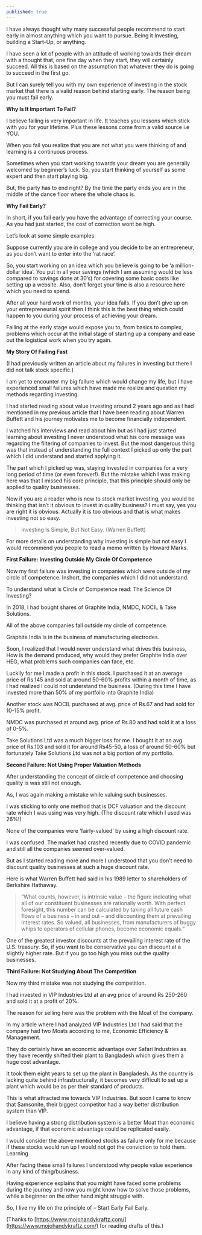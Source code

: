 ```yaml
---
published: true
---
```

I have always thought why many successful people recommend to start early in almost anything which you want to pursue. Being it Investing, building a Start-Up, or anything.

I have seen a lot of people with an attitude of working towards their dream with a thought that, one fine day when they start, they will certainly succeed. All this is based on the assumption that whatever they do is going to succeed in the first go.

But I can surely tell you with my own experience of investing in the stock market that there is a valid reason behind starting early. The reason being you must fail early.

**Why Is It Important To Fail?**

I believe failing is very important in life. It teaches you lessons which stick with you for your lifetime. Plus these lessons come from a valid source i.e YOU.

When you fail you realize that you are not what you were thinking of and learning is a continuous process.

Sometimes when you start working towards your dream you are generally welcomed by beginner’s luck. So, you start thinking of yourself as some expert and then start playing big.

But, the party has to end right? By the time the party ends you are in the middle of the dance floor where the whole chaos is.

**Why Fail Early?**

In short, if you fail early you have the advantage of correcting your course. As you had just started, the cost of correction wont be high.

Let’s look at some simple examples:

Suppose currently you are in college and you decide to be an entrepreneur, as you don’t want to enter into the ‘rat race’.

So, you start working on an idea which you believe is going to be ‘a million-dollar idea’. You put in all your savings (which I am assuming would be less compared to savings done at 30’s) for covering some basic costs like setting up a website. Also, don’t forget your time is also a resource here which you need to spend.

After all your hard work of months, your idea fails. If you don’t give up on your entrepreneurial spirit then I think this is the best thing which could happen to you during your process of achieving your dream.

Failing at the early stage would expose you to, from basics to complex, problems which occur at the initial stage of starting up a company and ease out the logistical work when you try again.

**My Story Of Failing Fast**

(I had previously written an article about my failures in investing but there I did not talk stock specific.)

I am yet to encounter my big failure which would change my life, but I have experienced small failures which have made me realize and question my methods regarding investing.

I had started reading about value investing around 2 years ago and as I had mentioned in my previous article that I have been reading about Warren Buffett and his journey motivates me to become financially independent.

I watched his interviews and read about him but as I had just started learning about investing I never understood what his core message was regarding the filtering of companies to invest. But the most dangerous thing was that instead of understanding the full context I picked up only the part which I did understand and started applying it.

The part which I picked up was, staying invested in companies for a very long period of time (or even forever!). But the mistake which I was making here was that I missed his core principle, that this principle should only be applied to quality businesses.

Now if you are a reader who is new to stock market investing, you would be thinking that isn’t it obvious to invest in quality business? I must say, yes you are right it is obvious. Actually it is too obvious and that is what makes investing not so easy.

> Investing Is Simple, But Not Easy. (Warren Buffett)

For more details on understanding why investing is simple but not easy I would recommend you people to read a memo written by Howard Marks.

**First Failure: Investing Outside My Circle Of Competence**

Now my first failure was investing in companies which were outside of my circle of competence. Inshort, the companies which I did not understand.

To understand what is Circle of Competence read: The Science Of Investing?

In 2018, I had bought shares of Graphite India, NMDC, NOCIL & Take Solutions.

All of the above companies fall outside my circle of competence.

Graphite India is in the business of manufacturing electrodes.

Soon, I realized that I would never understand what drives this business, How is the demand produced, why would they prefer Graphite India over HEG, what problems such companies can face, etc.

Luckily for me I made a profit in this stock. I purchased it at an average price of Rs.145 and sold at around 50-60% profits within a month of time, as I had realized I could not understand the business. (During this time I have invested more than 50% of my portfolio into Graphite India)

Another stock was NOCIL purchased at avg. price of Rs.67 and had sold for 10-15% profit.

NMDC was purchased at around avg. price of Rs.80 and had sold it at a loss of 0-5%.

Take Solutions Ltd was a much bigger loss for me. I bought it at an avg. price of Rs.103 and sold it for around Rs45-50, a loss of around 50-60% but fortunately Take Solutions Ltd was not a big portion of my portfolio.

**Second Failure: Not Using Proper Valuation Methods**

After understanding the concept of circle of competence and choosing quality is was still not enough.

As, I was again making a mistake while valuing such businesses.

I was sticking to only one method that is DCF valuation and the discount rate which I was using was very high. (The discount rate which I used was 26%!)

None of the companies were ‘fairly-valued’ by using a high discount rate.

I was confused. The market had crashed recently due to COVID pandemic and still all the companies seemed over-valued.

But as I started reading more and more I understood that you don’t need to discount quality businesses at such a huge discount rate.

Here is what Warren Buffett had said in his 1989 letter to shareholders of Berkshire Hathaway.

> “What counts, however, is intrinsic value – the figure indicating what all of our constituent businesses are rationally worth. With perfect foresight, this number can be calculated by taking all future cash flows of a business – in and out – and discounting them at prevailing interest rates. So valued, all businesses, from manufacturers of buggy whips to operators of cellular phones, become economic equals.”

One of the greatest investor discounts at the prevailing interest rate of the U.S. treasury. So, if you want to be conservative you can discount at a slightly higher rate. But if you go too high you miss out the quality businesses.

**Third Failure: Not Studying About The Competition**

Now my third mistake was not studying the competition.

I had invested in VIP Industries Ltd at an avg price of around Rs 250-260 and sold it at a profit of 20%.

The reason for selling here was the problem with the Moat of the company.

In my article where I had analyzed VIP Industries Ltd I had said that the company had two Moats according to me, Economic Efficiency & Management.

They do certainly have an economic advantage over Safari Industries as they have recently shifted their plant to Bangladesh which gives them a huge cost advantage.

It took them eight years to set up the plant in Bangladesh. As the country is lacking quite behind infrastructurally, it becomes very difficult to set up a plant which would be as per their standard of products.

This is what attracted me towards VIP Industries. But soon I came to know that Samsonite, their biggest competitor had a way better distribution system than VIP.

I believe having a strong distribution system is a better Moat than economic advantage, if that economic advantage could be replicated easily.

I would consider the above mentioned stocks as failure only for me because if these stocks would run up I would not got the conviction to hold them.
Learning

After facing these small failures I understood why people value experience in any kind of thing/business.

Having experience explains that you might have faced some problems during the journey and now you might know how to solve those problems, while a beginner on the other hand might struggle with.

So, I live my life on the principle of – Start Early Fail Early.

(Thanks to [https://www.mojohandykraftz.com/](https://www.mojohandykraftz.com/)  for reading drafts of this.)
